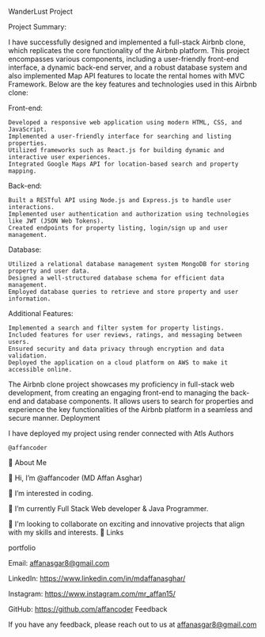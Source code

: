 WanderLust Project

Project Summary:

I have successfully designed and implemented a full-stack Airbnb clone, which replicates the core functionality of the Airbnb platform. This project encompasses various components, including a user-friendly front-end interface, a dynamic back-end server, and a robust database system and also implemented Map API features to locate the rental homes with MVC Framework. Below are the key features and technologies used in this Airbnb clone:

Front-end:

    Developed a responsive web application using modern HTML, CSS, and JavaScript.
    Implemented a user-friendly interface for searching and listing properties.
    Utilized frameworks such as React.js for building dynamic and interactive user experiences.
    Integrated Google Maps API for location-based search and property mapping.

Back-end:

    Built a RESTful API using Node.js and Express.js to handle user interactions.
    Implemented user authentication and authorization using technologies like JWT (JSON Web Tokens).
    Created endpoints for property listing, login/sign up and user management.

Database:

    Utilized a relational database management system MongoDB for storing property and user data.
    Designed a well-structured database schema for efficient data management.
    Employed database queries to retrieve and store property and user information.

Additional Features:

    Implemented a search and filter system for property listings.
    Included features for user reviews, ratings, and messaging between users.
    Ensured security and data privacy through encryption and data validation.
    Deployed the application on a cloud platform on AWS to make it accessible online.

The Airbnb clone project showcases my proficiency in full-stack web development, from creating an engaging front-end to managing the back-end and database components. It allows users to search for properties and experience the key functionalities of the Airbnb platform in a seamless and secure manner.
Deployment

I have deployed my project using render connected with Atls
Authors

    @affancoder

🚀 About Me

👋 Hi, I’m @affancoder (MD Affan Asghar)

👀 I’m interested in coding.

🌱 I’m currently Full Stack Web developer & Java Programmer.

💞️ I'm looking to collaborate on exciting and innovative projects that align with my skills and interests.
🔗 Links

portfolio

Email: affanasgar8@gmail.com

LinkedIn: https://www.linkedin.com/in/mdaffanasghar/

Instagram: https://www.instagram.com/mr_affan15/

GitHub: https://github.com/affancoder
Feedback

If you have any feedback, please reach out to us at affanasgar8@gmail.com
